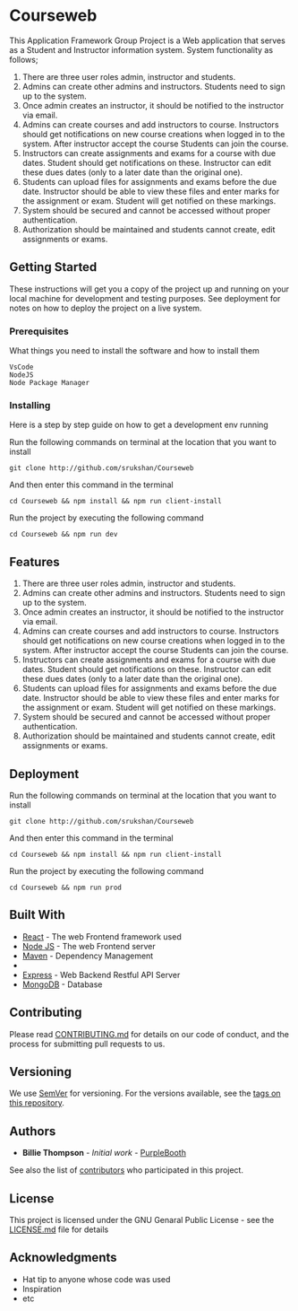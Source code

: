 # Courseweb

This Application Framework Group Project is a Web application that serves as a Student and Instructor information system. System functionality as follows;

1.  There are three user roles admin, instructor and students.
2.  Admins can create other admins and instructors. Students need to sign up to the system.
3.  Once admin creates an instructor, it should be notified to the instructor via email.
4.  Admins can create courses and add instructors to course. Instructors should get notifications on new course creations when logged in to the system. After instructor accept the course Students can join the course.
5.  Instructors can create assignments and exams for a course with due dates. Student should get notifications on these. Instructor can edit these dues dates (only to a later date than the original one).
6.  Students can upload files for assignments and exams before the due date. Instructor should be able to view these files and enter marks for the assignment or exam. Student will get notified on these markings.
7.  System should be secured and cannot be accessed without proper authentication.
8.  Authorization should be maintained and students cannot create, edit assignments or exams.

## Getting Started

These instructions will get you a copy of the project up and running on your local machine for development and testing purposes. See deployment for notes on how to deploy the project on a live system.

### Prerequisites

What things you need to install the software and how to install them

```
VsCode
NodeJS
Node Package Manager
```

### Installing

Here is a step by step guide on how to get a development env running

Run the following commands on terminal at the location that you want to install

```
git clone http://github.com/srukshan/Courseweb
```

And then enter this command in the terminal

```
cd Courseweb && npm install && npm run client-install
```

Run the project by executing the following command

```
cd Courseweb && npm run dev
```

## Features

1.  There are three user roles admin, instructor and students.
2.  Admins can create other admins and instructors. Students need to sign up to the system.
3.  Once admin creates an instructor, it should be notified to the instructor via email.
4.  Admins can create courses and add instructors to course. Instructors should get notifications on new course creations when logged in to the system. After instructor accept the course Students can join the course.
5.  Instructors can create assignments and exams for a course with due dates. Student should get notifications on these. Instructor can edit these dues dates (only to a later date than the original one).
6.  Students can upload files for assignments and exams before the due date. Instructor should be able to view these files and enter marks for the assignment or exam. Student will get notified on these markings.
7.  System should be secured and cannot be accessed without proper authentication.
8.  Authorization should be maintained and students cannot create, edit assignments or exams.

## Deployment

Run the following commands on terminal at the location that you want to install

```
git clone http://github.com/srukshan/Courseweb
```

And then enter this command in the terminal

```
cd Courseweb && npm install && npm run client-install
```

Run the project by executing the following command

```
cd Courseweb && npm run prod
```

## Built With

- [React](https://reactjs.org/docs/) - The web Frontend framework used
- [Node JS](https://nodejs.org/en/docs/) - The web Frontend server
- [Maven](https://maven.apache.org/) - Dependency Management
-
- [Express](https://docs.spring.io/spring-boot/docs/current/reference/html/) - Web Backend Restful API Server
- [MongoDB](https://docs.mongodb.com/) - Database

## Contributing

Please read [CONTRIBUTING.md](https://gist.github.com/PurpleBooth/b24679402957c63ec426) for details on our code of conduct, and the process for submitting pull requests to us.

## Versioning

We use [SemVer](http://semver.org/) for versioning. For the versions available, see the [tags on this repository](https://github.com/your/project/tags).

## Authors

- **Billie Thompson** - _Initial work_ - [PurpleBooth](https://github.com/PurpleBooth)

See also the list of [contributors](https://github.com/your/project/contributors) who participated in this project.

## License

This project is licensed under the GNU Genaral Public License - see the [LICENSE.md](LICENSE.md) file for details

## Acknowledgments

- Hat tip to anyone whose code was used
- Inspiration
- etc
